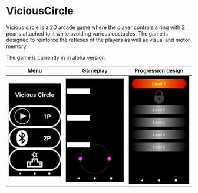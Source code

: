 # ViciousCircle

Vicious circle is a 2D arcade game where the player controls a ring with 2 pearls attached to it while avoiding various obstacles.
The game is designed to reinforce the reflexes of the players as well as visual and motor memory.

The game is currently in in alpha version.

| Menu  | Gameplay | Progression design|
| ------------- | ------------- |------------- |
|<img src="https://github.com/fujavica/ViciousCircle/blob/master/menu.png" width="250">|<img src="https://github.com/fujavica/ViciousCircle/blob/master/level.png" width="250">|<img src="https://github.com/fujavica/ViciousCircle/blob/master/game.png" width="250">|



